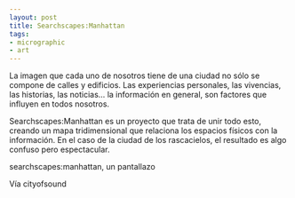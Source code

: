 ```yaml
---
layout: post
title: Searchscapes:Manhattan
tags:
- micrographic
- art
---
```

La imagen que cada uno de nosotros tiene de una ciudad no sólo se compone de calles y edificios. Las experiencias personales, las vivencias, las historias, las noticias… la información en general, son factores que influyen en todos nosotros.

Searchscapes:Manhattan es un proyecto que trata de unir todo esto, creando un mapa tridimensional que relaciona los espacios físicos con la información. En el caso de la ciudad de los rascacielos, el resultado es algo confuso pero espectacular.

searchscapes:manhattan, un pantallazo

Vía cityofsound
